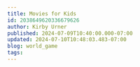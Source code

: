 ```yaml
---
title: Movies for Kids
id: 2038649620336679626
author: Kirby Urner
published: 2024-07-09T10:40:00.000-07:00
updated: 2024-07-10T10:48:03.483-07:00
blog: world_game
tags: 
---
```


